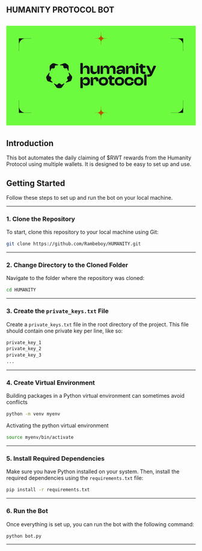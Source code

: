 ## HUMANITY PROTOCOL BOT

![images](assets/images.png)
---

## Introduction

This bot automates the daily claiming of $RWT rewards from the Humanity Protocol using multiple wallets. It is designed to be easy to set up and use.

## Getting Started

Follow these steps to set up and run the bot on your local machine.

---

### 1. Clone the Repository

To start, clone this repository to your local machine using Git:

```bash
git clone https://github.com/Rambeboy/HUMANITY.git
```

---

### 2. Change Directory to the Cloned Folder

Navigate to the folder where the repository was cloned:

```bash
cd HUMANITY
```

---

### 3. Create the `private_keys.txt` File

Create a `private_keys.txt` file in the root directory of the project. This file should contain one private key per line, like so:

```python
private_key_1
private_key_2
private_key_3
...
```

---

### 4. Create Virtual Environment

Building packages in a Python virtual environment can sometimes avoid conflicts

```bash
python -m venv myenv
```
Activating the python virtual environment

```bash
source myenv/bin/activate
```

---


### 5. Install Required Dependencies

Make sure you have Python installed on your system. Then, install the required dependencies using the `requirements.txt` file:

```bash
pip install -r requirements.txt
```

---

### 6. Run the Bot
Once everything is set up, you can run the bot with the following command:

```bash
python bot.py
```

---
